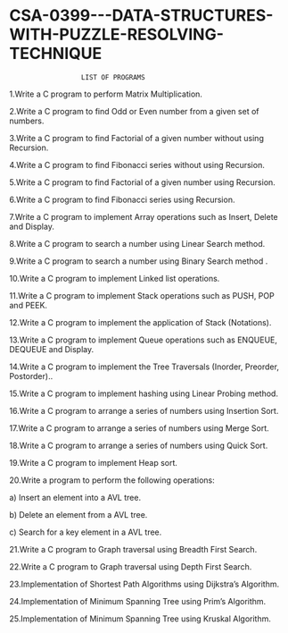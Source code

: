 # CSA-0399---DATA-STRUCTURES-WITH-PUZZLE-RESOLVING-TECHNIQUE

                      LIST OF PROGRAMS


1.Write a C program to perform Matrix Multiplication.

2.Write a C program to find Odd or Even number from a given set of numbers.

3.Write a C program to find Factorial of a given number without using Recursion.

4.Write a C program to find Fibonacci series without using Recursion.

5.Write a C program to find Factorial of a given number using Recursion.

6.Write a C program to find Fibonacci series using Recursion.

7.Write a C program to implement Array operations such as Insert, Delete and Display.

8.Write a C program to search a number using Linear Search method.

9.Write a C program to search a number using Binary Search method .

10.Write a C program to implement Linked list operations.

11.Write a C program to implement Stack operations such as PUSH, POP and PEEK.

12.Write a C program to implement the application of Stack (Notations).

13.Write a C program to implement Queue operations such as ENQUEUE, DEQUEUE and Display. 

14.Write a C program to implement the Tree Traversals (Inorder, Preorder, Postorder)..

15.Write a C program to implement hashing using Linear Probing method.

16.Write a C program to arrange a series of numbers using Insertion Sort. 

17.Write a C program to arrange a series of numbers using Merge Sort.

18.Write a C program to arrange a series of numbers using Quick Sort.

19.Write a C program to implement Heap sort.

20.Write a program to perform the following operations:

  a) Insert an element into a AVL tree.

  b) Delete an element from a AVL tree.

  c) Search for a key element in a AVL tree.
  
21.Write a C program to Graph traversal using Breadth First Search. 

22.Write a C program to Graph traversal using Depth First Search.

23.Implementation of Shortest Path Algorithms using Dijkstra’s Algorithm.

24.Implementation of Minimum Spanning Tree using Prim’s Algorithm.

25.Implementation of Minimum Spanning Tree using Kruskal Algorithm. 
